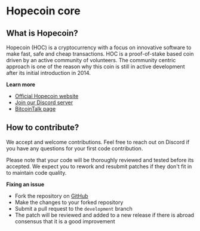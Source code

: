 # Hopecoin core

## What is Hopecoin?
Hopecoin (HOC) is a cryptocurrency with a focus on innovative software to make fast, safe and cheap transactions. HOC is a proof-of-stake based coin driven by an active community of volunteers. The community centric approach is one of the reason why this coin is still in active development after its initial introduction in 2014.

**Learn more**
* [Official Hopecoin website](https://www.hopecoin.info/)
* [Join our Discord server](https://discordapp.com/invite/GbpdbMt)
* [BitcoinTalk page](https://bitcointalk.org/index.php?topic=804288.0)

## How to contribute?
We accept and welcome contributions. Feel free to reach out on Discord if you have any questions for your first code contribution.

Please note that your code will be thoroughly reviewed and tested before its accepted. We expect you to rework and resubmit patches if they don't fit in to maintain code quality.

**Fixing an issue**
* Fork the repository on [GitHub](https://github.com/Hopecoin-org/hopecoin)
* Make the changes to your forked repository
* Submit a pull request to the `development` branch
* The patch will be reviewed and added to a new release if there is abroad consensus that it is a good improvement
